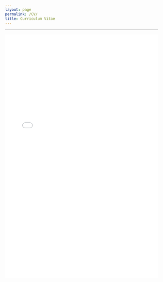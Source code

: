 ```yaml
---
layout: page
permalink: /CV/
title: Curriculum Vitae
---
```


---

<iframe src="/assets/Salina_Edwards_CV.pdf" width="100%" height="800px" style="border:none;">

